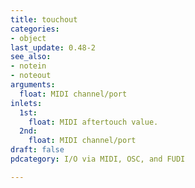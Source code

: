 ```yaml
---
title: touchout
categories:
- object
last_update: 0.48-2
see_also:
- notein
- noteout
arguments:
  float: MIDI channel/port
inlets:
  1st:
    float: MIDI aftertouch value.
  2nd:
    float: MIDI channel/port
draft: false
pdcategory: I/O via MIDI, OSC, and FUDI

---
```


